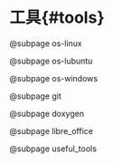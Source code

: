 工具{#tools}
===========

@subpage os-linux

@subpage os-lubuntu

@subpage os-windows

@subpage git

@subpage doxygen

@subpage libre_office

@subpage useful_tools
